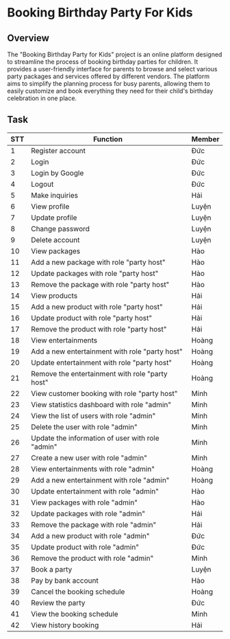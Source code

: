 # Booking Birthday Party For Kids

## Overview
The "Booking Birthday Party for Kids" project is an online platform designed to streamline the process of booking birthday parties for children. It provides a user-friendly interface for parents to browse and select various party packages and services offered by different vendors. The platform aims to simplify the planning process for busy parents, allowing them to easily customize and book everything they need for their child's birthday celebration in one place.

## Task
| STT | Function                                     | Member   |
|-----|----------------------------------------------|------------------|
| 1   | Register account                             | Đức              |
| 2   | Login                                        | Đức              |
| 3   | Login by Google                              | Đức              |
| 4   | Logout                                       | Đức              |
| 5   | Make inquiries                               | Hải              |
| 6   | View profile                                 | Luyện            |
| 7   | Update profile                               | Luyện            |
| 8   | Change password                              | Luyện            |
| 9   | Delete account                               | Luyện            |
| 10  | View packages                                | Hào              |
| 11  | Add a new package with role "party host"     | Hào              |
| 12  | Update packages with role "party host"       | Hào              |
| 13  | Remove the package with role "party host"    | Hào              |
| 14  | View products                                | Hải              |
| 15  | Add a new product with role "party host"     | Hải              |
| 16  | Update product with role "party host"        | Hải              |
| 17  | Remove the product with role "party host"    | Hải              |
| 18  | View entertainments                          | Hoàng            |
| 19  | Add a new entertainment with role "party host" | Hoàng         |
| 20  | Update entertainment with role "party host"  | Hoàng            |
| 21  | Remove the entertainment with role "party host" | Hoàng         |
| 22  | View customer booking with role "party host" | Minh            |
| 23  | View statistics dashboard with role "admin"  | Minh            |
| 24  | View the list of users with role "admin"     | Minh            |
| 25  | Delete the user with role "admin"            | Minh            |
| 26  | Update the information of user with role "admin" | Minh         |
| 27  | Create a new user with role "admin"          | Minh            |
| 28  | View entertainments with role "admin"        | Hoàng           |
| 29  | Add a new entertainment with role "admin"    | Hoàng           |
| 30  | Update entertainment with role "admin"       | Hào             |
| 31  | View packages with role "admin"              | Hào             |
| 32  | Update packages with role "admin"            | Hải             |
| 33  | Remove the package with role "admin"         | Hải             |
| 34  | Add a new product with role "admin"          | Đức             |
| 35  | Update product with role "admin"             | Đức             |
| 36  | Remove the product with role "admin"         | Minh            |
| 37  | Book a party                                 | Luyện           |
| 38  | Pay by bank account                          | Hào             |
| 39  | Cancel the booking schedule                  | Hoàng           |
| 40  | Review the party                             | Đức             |
| 41  | View the booking schedule                    | Minh            |
| 42  | View history booking                         | Hải             |


